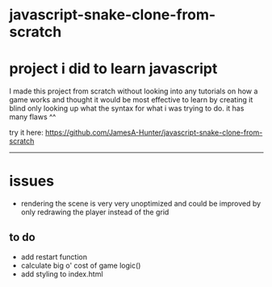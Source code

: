 # javascript-snake-clone-from-scratch
# project i did to learn javascript

I made this project from scratch without looking into any tutorials on how a game works
and thought it would be most effective to learn by creating it blind only looking up what
the syntax for what i was trying to do. it has many flaws ^^

try it here: https://github.com/JamesA-Hunter/javascript-snake-clone-from-scratch

---

# issues
- rendering the scene is very very unoptimized and could be improved
	by only redrawing the player instead of the grid

## to do
- add restart function
- calculate big o' cost of game logic()
- add styling to index.html
